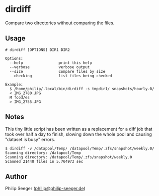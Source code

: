 dirdiff
=======

Compare two directories without comparing the files.



Usage
-----

    # dirdiff [OPTIONS] DIR1 DIR2

    Options:
      --help                print this help
      --verbose             verbose output
      --size                compare files by size
      --checking            list files being checked

    Example:
      $ /home/philip/.local/bin/dirdiff -s tmpdir1/ snapshots/hourly.0/
      < IMG_2780.JPG
      M food/es
      > IMG_2755.JPG



Notes
-----

This tiny little script has been written as a replacement
for a diff job that took over half a day to finish,
slowing down the whole pool and causing "dataset is busy" errors.

    $ dirdiff -v /datapool/Temp/ /datapool/Temp/.zfs/snapshot/weekly.0/
    Scanning directory: /datapool/Temp
    Scanning directory: /datapool/Temp/.zfs/snapshot/weekly.0
    Scanned 21440 files in 5.704973 sec



Author
------

Philip Seeger (philip@philip-seeger.de)



